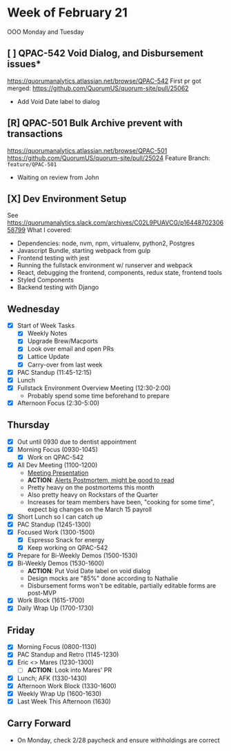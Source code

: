 # Week of February 21
OOO Monday and Tuesday

## [ ] QPAC-542 Void Dialog, and Disbursement issues*
https://quorumanalytics.atlassian.net/browse/QPAC-542
First pr got merged: https://github.com/QuorumUS/quorum-site/pull/25062
 * Add Void Date label to dialog

## [R] QPAC-501 Bulk Archive prevent with transactions
https://quorumanalytics.atlassian.net/browse/QPAC-501
https://github.com/QuorumUS/quorum-site/pull/25024
Feature Branch: `feature/QPAC-501`
 * Waiting on review from John

## [X] Dev Environment Setup
See https://quorumanalytics.slack.com/archives/C02L9PUAVCG/p1644870230658799
What I covered:
 * Dependencies: node, nvm, npm, virtualenv, python2, Postgres
 * Javascript Bundle, starting webpack from gulp
 * Frontend testing with jest
 * Running the fullstack environment w/ runserver and webpack
 * React, debugging the frontend, components, redux state, frontend tools
 * Styled Components
 * Backend testing with Django

## Wednesday
 - [x] Start of Week Tasks
	 - [x] Weekly Notes
	 - [x] Upgrade Brew/Macports
	 - [x] Look over email and open PRs
	 - [x] Lattice Update
	 - [x] Carry-over from last week
 - [x] PAC Standup (11:45-12:15)
 - [x] Lunch
 - [x] Fullstack Environment Overview Meeting (12:30-2:00)
	 - Probably spend some time beforehand to prepare
 - [x] Afternoon Focus (2:30-5:00)

## Thursday
 - [x] Out until 0930 due to dentist appointment
 - [x] Morning Focus (0930-1045)
	 - [x] Work on QPAC-542
 - [x] All Dev Meeting (1100-1200)
	 - [Meeting Presentation][alldev]
	 - **ACTION**: [Alerts Postmortem, might be good to read][docs1]
	 - Pretty heavy on the postmortems this month
	 - Also pretty heavy on Rockstars of the Quarter
	 - Increases for team members have been, "cooking for some time", expect big changes on the March 15 payroll
 - [x] Short Lunch so I can catch up
 - [x] PAC Standup (1245-1300)
 - [x] Focused Work (1300-1500)
	 - [x] Espresso Snack for energy
	 - [x] Keep working on QPAC-542
 - [x] Prepare for Bi-Weekly Demos (1500-1530)
 - [x] Bi-Weekly Demos (1530-1600)
	 - **ACTION**: Put Void Date label on void dialog
	 - Design mocks are "85%" done according to Nathalie
	 - Disbursement forms won't be editable, partially editable forms are post-MVP
 - [x] Work Block (1615-1700)
 - [x] Daily Wrap Up (1700-1730)

[alldev]: https://docs.google.com/presentation/d/1mos7gv2bLg4S1fWPd8IErkhvMCkXUxc_RnZe7nQl_mA/
[docs1]: https://docs.google.com/document/d/11qF_Lsyi1I0fYItCQ01BJWeHYAfLtUddIs8rG3lelrk/edit

## Friday
 - [x] Morning Focus (0800-1130)
 - [x] PAC Standup and Retro (1145-1230)
 - [x] Eric <> Mares (1230-1300)
	 - [ ] **ACTION**: Look into Mares' PR
 - [x] Lunch; AFK (1330-1430)
 - [x] Afternoon Work Block (1330-1600)
 - [x] Weekly Wrap Up (1600-1630)
 - [x] Last Week This Afternoon (1630)

## Carry Forward
 * On Monday, check 2/28 paycheck and ensure withholdings are correct